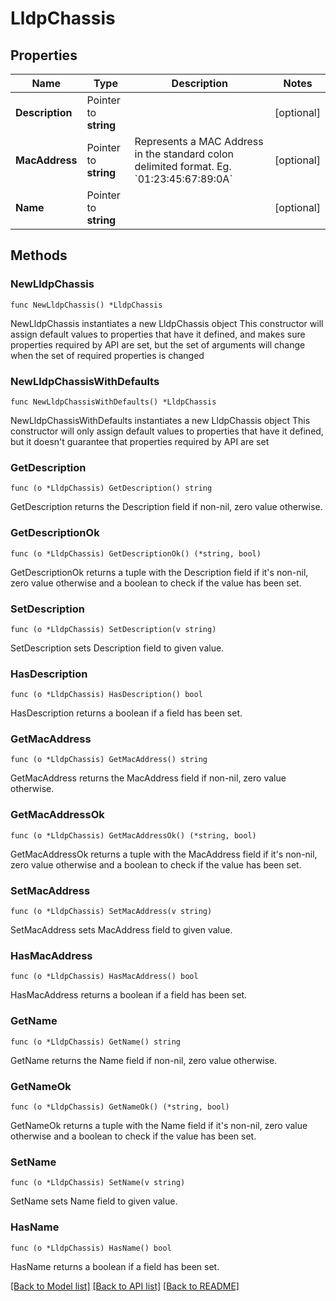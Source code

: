 # LldpChassis

## Properties

Name | Type | Description | Notes
------------ | ------------- | ------------- | -------------
**Description** | Pointer to **string** |  | [optional] 
**MacAddress** | Pointer to **string** | Represents a MAC Address in the standard colon delimited format. Eg. &#x60;01:23:45:67:89:0A&#x60; | [optional] 
**Name** | Pointer to **string** |  | [optional] 

## Methods

### NewLldpChassis

`func NewLldpChassis() *LldpChassis`

NewLldpChassis instantiates a new LldpChassis object
This constructor will assign default values to properties that have it defined,
and makes sure properties required by API are set, but the set of arguments
will change when the set of required properties is changed

### NewLldpChassisWithDefaults

`func NewLldpChassisWithDefaults() *LldpChassis`

NewLldpChassisWithDefaults instantiates a new LldpChassis object
This constructor will only assign default values to properties that have it defined,
but it doesn't guarantee that properties required by API are set

### GetDescription

`func (o *LldpChassis) GetDescription() string`

GetDescription returns the Description field if non-nil, zero value otherwise.

### GetDescriptionOk

`func (o *LldpChassis) GetDescriptionOk() (*string, bool)`

GetDescriptionOk returns a tuple with the Description field if it's non-nil, zero value otherwise
and a boolean to check if the value has been set.

### SetDescription

`func (o *LldpChassis) SetDescription(v string)`

SetDescription sets Description field to given value.

### HasDescription

`func (o *LldpChassis) HasDescription() bool`

HasDescription returns a boolean if a field has been set.

### GetMacAddress

`func (o *LldpChassis) GetMacAddress() string`

GetMacAddress returns the MacAddress field if non-nil, zero value otherwise.

### GetMacAddressOk

`func (o *LldpChassis) GetMacAddressOk() (*string, bool)`

GetMacAddressOk returns a tuple with the MacAddress field if it's non-nil, zero value otherwise
and a boolean to check if the value has been set.

### SetMacAddress

`func (o *LldpChassis) SetMacAddress(v string)`

SetMacAddress sets MacAddress field to given value.

### HasMacAddress

`func (o *LldpChassis) HasMacAddress() bool`

HasMacAddress returns a boolean if a field has been set.

### GetName

`func (o *LldpChassis) GetName() string`

GetName returns the Name field if non-nil, zero value otherwise.

### GetNameOk

`func (o *LldpChassis) GetNameOk() (*string, bool)`

GetNameOk returns a tuple with the Name field if it's non-nil, zero value otherwise
and a boolean to check if the value has been set.

### SetName

`func (o *LldpChassis) SetName(v string)`

SetName sets Name field to given value.

### HasName

`func (o *LldpChassis) HasName() bool`

HasName returns a boolean if a field has been set.


[[Back to Model list]](../README.md#documentation-for-models) [[Back to API list]](../README.md#documentation-for-api-endpoints) [[Back to README]](../README.md)


